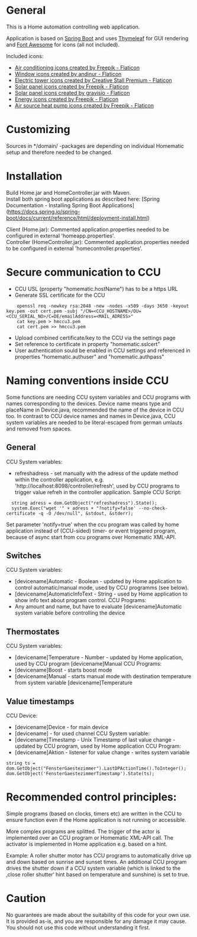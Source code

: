 # General
This is a Home automation controlling web application.

Application is based on [Spring Boot](https://spring.io/projects/spring-boot) and uses [Thymeleaf](https://www.thymeleaf.org) for GUI rendering and [Font Awesome](https://fontawesome.com) for icons (all not included).

Included icons:
- [Air conditioning icons created by Freepik - Flaticon](https://www.flaticon.com/free-icons/air-conditioning)
- [Window icons created by andinur - Flaticon](https://www.flaticon.com/free-icons/window)
- [Electric tower icons created by Creative Stall Premium - Flaticon](https://www.flaticon.com/free-icons/electric-tower)
- [Solar panel icons created by Freepik - Flaticon](https://www.flaticon.com/free-icons/solar-panel)
- [Solar panel icons created by gravisio - Flaticon](https://www.flaticon.com/free-icons/solar-panel)
- [Energy icons created by Freepik - Flaticon](https://www.flaticon.com/free-icons/energy)
- [Air source heat pump icons created by Freepik - Flaticon](https://www.flaticon.com/free-icons/air-source-heat-pump)
# Customizing
Sources in */domain/ -packages are depending on individual Homematic setup and therefore needed to be changed.

# Installation
Build Home.jar and HomeController.jar with Maven.  
Install both spring boot applications as described here: [Spring Documentation - Installing Spring Boot Applications] (https://docs.spring.io/spring-boot/docs/current/reference/html/deployment-install.html)  

Client (Home.jar): Commented application.properties needed to be configured in external 'homeapp.properties'.  
Controller (HomeController.jar): Commented application.properties needed to be configured in external 'homecontroller.properties'.

# Secure communication to CCU
* CCU USL (property "homematic.hostName") has to be a https URL
* Generate SSL certificate for the CCU
```
    openssl req -newkey rsa:2048 -new -nodes -x509 -days 3650 -keyout key.pem -out cert.pem -subj "/CN=<CCU_HOSTNAME>/OU=<CCU_SERIAL_NO>/C=DE/emailAddress=<MAIL_ADRESS>"
    cat key.pem > hmccu3.pem
    cat cert.pem >> hmccu3.pem
```    
* Upload combined certificate/key to the CCU via the settings page
* Set reference to certificate in property "homematic.sslcert"
* User authentication sould be enabled in CCU settings and referenced in properties "homematic.authuser" and "homematic.authpass"

# Naming conventions inside CCU
Some functions are needing CCU system variables and CCU programs with names corresponding to the devices.
Device name means type and placeName in Device.java, recommended the name of the device in CCU too.
In contrast to CCU device names and names in Device.java, CCU system variables are needed to be literal-escaped from german umlauts and removed from spaces.

## General
CCU System variables:
* refreshadress - set manually with the adress of the update method within the controller application, e.g. 'http://localhost:8098/controller/refresh', 
used by CCU programs to trigger value refreh in the controller application. Sample CCU Script:
```
  string adress = dom.GetObject("refreshadress").State();
  system.Exec("wget '" + adress + "?notify=false' --no-check-certificate -q -O /dev/null", &stdout, &stderr);
```
Set parameter 'notify=true' when the ccu program was called by home application instead of (CCU-sided) timer- or event triggered program, because of async start from ccu programs over Homematic XML-API.

## Switches
CCU System variables:
* [devicename]Automatic - Boolean - updated by Home application to control automatic/manual mode, used by CCU programms (see below).
* [devicename]AutomaticInfoText - String - used by Home application to show info text about program control.
CCU Programs:
* Any amount and name, but have to evaluate [devicename]Automatic system variable before controlling the device

## Thermostates
CCU System variables:
* [devicename]Temperature - Number - updated by Home application, used by CCU program [devicename]Manual
CCU Programs:
* [devicename]Boost - starts boost mode
* [devicename]Manual - starts manual mode with destination temperature from system variable [devicename]Temperature

## Value timestamps
CCU Device:
* [devicename]Device - for main device
* [devicename] - for used channel
CCU System variable:
* [devicename]Timestamp - Unix Timestamp of last value change - updated by CCU program, used by Home application
CCU Program:
* [devicename]Aktion - listener for value change - writes system variable
```
string ts = dom.GetObject("FensterGaestezimmer").LastDPActionTime().ToInteger();
dom.GetObject('FensterGaestezimmerTimestamp').State(ts);
```

# Recommended control principles:
Simple programs (based on clocks, timers etc) are written in the CCU to ensure function even if the Home application is not running or accessible.  

More complex programs are splitted. The trigger of the actor is implemented over an CCU program or Homematic XML-API call. The activator is implemented in Home application e.g. based on a hint.  

Example: A roller shutter motor has CCU programs to automatically drive up and down based on sunrise and sunset times. An additional CCU program drives the shutter down if a CCU system variable (which is linked to the ‚close roller shutter‘ hint based on temperature and sunshine) is set to true.

# Caution
No guarantees are made about the suitability of this code for your own use. It is provided as-is, and you are responsible for any damage it may cause. You should not use this code without understanding it first.
